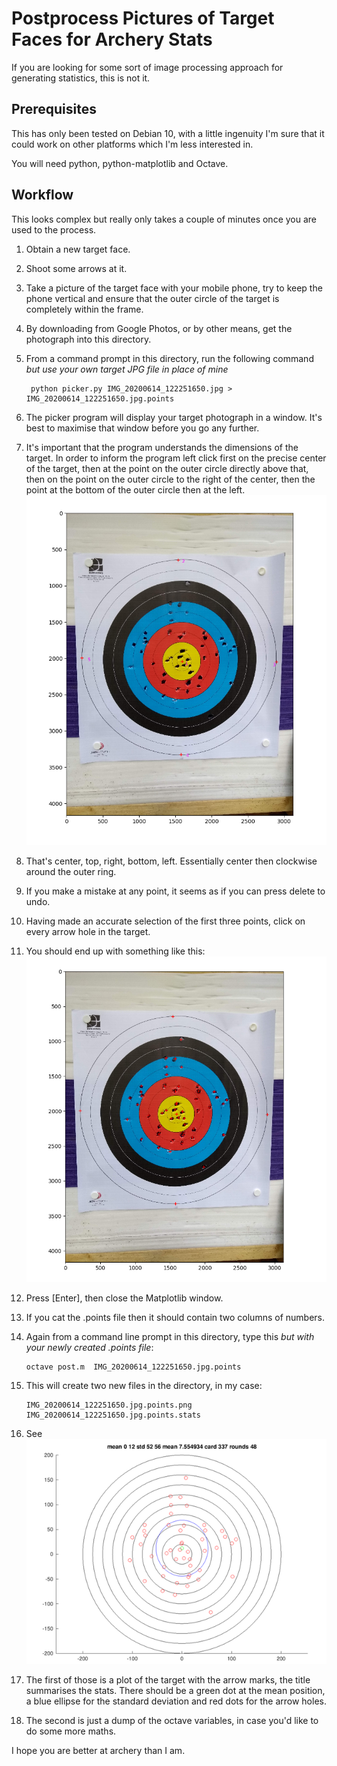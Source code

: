 # Postprocess Pictures of Target Faces for Archery Stats

If you are looking for some sort of image processing approach 
for generating statistics, this is not it.

## Prerequisites

This has only been tested on Debian 10, with a little ingenuity 
I'm sure that it could work on other platforms which I'm less 
interested in.

You will need python, python-matplotlib and Octave.

## Workflow

This looks complex but really only takes a couple of minutes once you
are used to the process.

1. Obtain a new target face.
2. Shoot some arrows at it.
3. Take a picture of the target face with your mobile phone, try to keep the phone vertical and ensure that the outer circle of the target is completely within the frame. 
4. By downloading from Google Photos, or by other means, get the photograph into this directory.
5. From a command prompt in this directory, run the following command _but use your own target JPG file in place of mine_

        python picker.py IMG_20200614_122251650.jpg > IMG_20200614_122251650.jpg.points

6. The picker program will display your target photograph in a window. It's best to maximise that window before you go any further.
7. It's important that the program understands the dimensions of the target. In order to inform the program left click first on the precise center of the target, then at the point on the outer circle directly above that, then on the point on the outer circle to the right of the center, then the point at the bottom of the outer circle then at the left. ![First three points](./2020-06-14_19-28.png)
8. That's center, top, right, bottom, left. Essentially center then clockwise around the outer ring.
9. If you make a mistake at any point, it seems as if you can press delete to undo.
10. Having made an accurate selection of the first three points, click on every arrow hole in the target.
11. You should end up with something like this: ![All points added](./2020-06-14_19-40.png)
12. Press [Enter], then close the Matplotlib window.
13. If you cat the .points file then it should contain two columns of numbers.
14. Again from a command line prompt in this directory, type this _but with your newly created .points file_:

        octave post.m  IMG_20200614_122251650.jpg.points

15. This will create two new files in the directory, in my case:

        IMG_20200614_122251650.jpg.points.png
        IMG_20200614_122251650.jpg.points.stats 

16. See ![IMG_20200614_122251650.jpg.points.png](./output.jpg.points.png)
17. The first of those is a plot of the target with the arrow marks, the title summarises the stats. There should be a green dot at the mean position, a blue ellipse for the standard deviation and red dots for the arrow holes.
18. The second is just a dump of the octave variables, in case you'd like to do some more maths.

I hope you are better at archery than I am.
